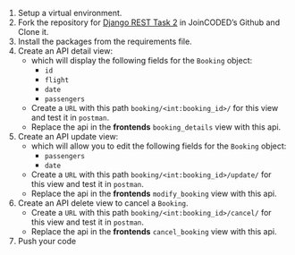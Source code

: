 1. Setup a virtual environment.
2. Fork the repository for [Django REST Task 2](https://github.com/JoinCODED/REST_task_02/) in JoinCODED’s Github and Clone it.
3. Install the packages from the requirements file.
4. Create an API detail view:
    * which will display the following fields for the `Booking` object:
      * `id`
      * `flight`
      * `date`
      * `passengers`
    * Create a `URL` with this path `booking/<int:booking_id>/` for this view and test it in `postman`.
    * Replace the api in the **frontends** `booking_details` view with this api.
5. Create an API update view:
    * which will allow you to edit the following fields for the `Booking` object:
      * `passengers`
      * `date`
    * Create a `URL` with this path `booking/<int:booking_id>/update/` for this view and test it in `postman`.
    * Replace the api in the **frontends** `modify_booking` view with this api.
6. Create an API delete view to cancel a `Booking`.
    * Create a `URL` with this path `booking/<int:booking_id>/cancel/` for this view and test it in `postman`.
    * Replace the api in the **frontends** `cancel_booking` view with this api.
7. Push your code
